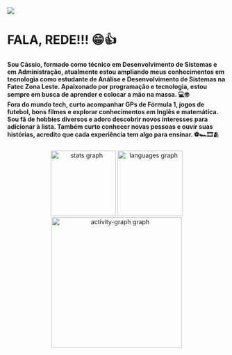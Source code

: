 <div>
  <img style="100%" src="https://capsule-render.vercel.app/api?type=waving&height=100&section=header&reversal=false&fontSize=70&fontColor=FFFFFF&fontAlign=50&fontAlignY=50&stroke=-&descSize=20&descAlign=50&descAlignY=50&theme=default"  />
</div>

###
<h1>FALA, REDE!!! 😁👍</h1>

<h4 align="left">Sou Cássio, formado como técnico em Desenvolvimento de Sistemas e em Administração, atualmente estou ampliando meus conhecimentos em tecnologia como estudante de Análise e Desenvolvimento de Sistemas na Fatec Zona Leste. Apaixonado por programação e tecnologia, estou sempre em busca de aprender e colocar a mão na massa. 💻🤓
<br>
Fora do mundo tech, curto acompanhar GPs de Fórmula 1, jogos de futebol, bons filmes e explorar conhecimentos em Inglês e matemática. Sou fã de hobbies diversos e adoro descobrir novos interesses para adicionar à lista. Também curto conhecer novas pessoas e ouvir suas histórias, acredito que cada experiência tem algo para ensinar. ⚽️🏎🎞🫂
</h4>

###

<div align="center">
  <img src="https://github-readme-stats.vercel.app/api?username=ricardocassio07&hide_title=false&hide_rank=false&show_icons=true&include_all_commits=true&count_private=true&disable_animations=false&theme=merko&locale=en&hide_border=false&order=1" height="150" alt="stats graph"  />
  <img src="https://github-readme-stats.vercel.app/api/top-langs?username=ricardocassio07&locale=en&hide_title=false&layout=compact&card_width=320&langs_count=5&theme=merko&hide_border=false&order=2" height="150" alt="languages graph"  />
  <img src="https://github-readme-activity-graph.vercel.app/graph?username=ricardocassio07&theme=merko&area=true&order=5" height="300" alt="activity-graph graph"  />
</div>

###
